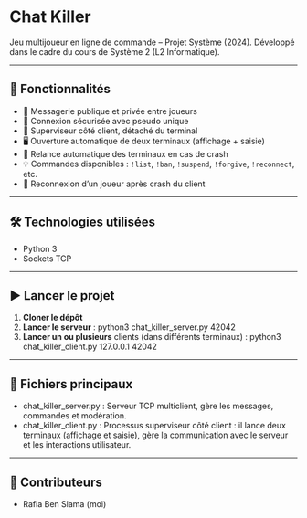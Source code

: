 # Chat Killer 

Jeu multijoueur en ligne de commande – Projet Système (2024).
Développé dans le cadre du cours de Système 2 (L2 Informatique).

---

## 🚀 Fonctionnalités

- 💬 Messagerie publique et privée entre joueurs
- 🔐 Connexion sécurisée avec pseudo unique
- 👀 Superviseur côté client, détaché du terminal
- 🖥️ Ouverture automatique de deux terminaux (affichage + saisie)
- 🔁 Relance automatique des terminaux en cas de crash
- 💡 Commandes disponibles : `!list`, `!ban`, `!suspend`, `!forgive`, `!reconnect`, etc.
- 🔄 Reconnexion d’un joueur après crash du client

---

## 🛠️ Technologies utilisées

- Python 3
- Sockets TCP

---

## ▶️ Lancer le projet

1. **Cloner le dépôt**
2. **Lancer le serveur** : python3 chat_killer_server.py 42042
3. **Lancer un ou plusieurs** clients (dans différents terminaux) : python3 chat_killer_client.py 127.0.0.1 42042

---

## 📂 Fichiers principaux

- chat_killer_server.py : Serveur TCP multiclient, gère les messages, commandes et modération.
- chat_killer_client.py : Processus superviseur côté client : il lance deux terminaux (affichage et saisie), gère la communication avec le serveur et les interactions utilisateur.

---

## 🧩 Contributeurs 

- Rafia Ben Slama (moi)

